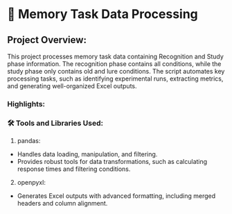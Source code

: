 # 🧠 Memory Task Data Processing

## Project Overview:
This project processes memory task data containing Recognition and Study phase information. The recognition phase contains all conditions, while the study phase only contains old and lure conditions. The script automates key processing tasks, such as identifying experimental runs, extracting metrics, and generating well-organized Excel outputs.

### Highlights:
#### 

### 🛠️ Tools and Libraries Used:
1. pandas:
- Handles data loading, manipulation, and filtering.
- Provides robust tools for data transformations, such as calculating response times and filtering conditions.

2. openpyxl:
- Generates Excel outputs with advanced formatting, including merged headers and column alignment.
